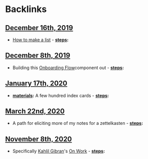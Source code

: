 
# Backlinks
## [December 16th, 2019](<December 16th, 2019.md>)
- [How to make a list](<How to make a list.md>)
            - **[steps](<steps.md>):**

## [December 8th, 2019](<December 8th, 2019.md>)
- Building this [Onboarding Flow](<Onboarding Flow.md>)component out 
        - **[steps](<steps.md>):**

## [January 17th, 2020](<January 17th, 2020.md>)
- **[materials](<materials.md>):** A few hundred index cards
        - **[steps](<steps.md>):**

## [March 22nd, 2020](<March 22nd, 2020.md>)
- A path for eliciting more of my notes for a zettelkasten 
            - **[steps](<steps.md>):**

## [November 8th, 2020](<November 8th, 2020.md>)
- Specifically [Kahlil Gibran](<Kahlil Gibran.md>)'s [On Work](<On Work.md>)
            - **[steps](<steps.md>):**

